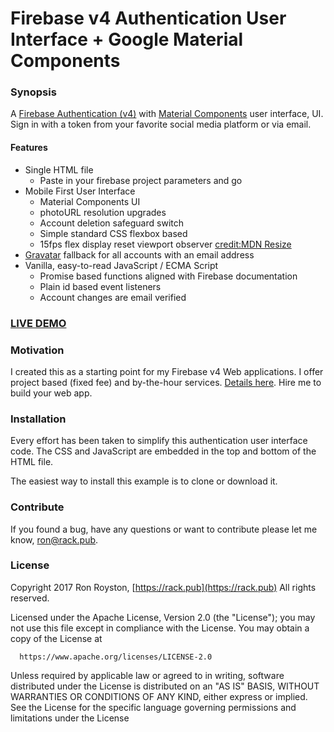 # Firebase v4 Authentication User Interface + Google Material Components

### Synopsis

A [Firebase Authentication (v4)](https://firebase.google.com/products/auth/) with [Material Components](//material.io/components) user interface, UI. Sign in with a token from your favorite social media platform or via email. 

#### Features

 - Single HTML file
   - Paste in your firebase project parameters and go
 - Mobile First User Interface
   - Material Components UI
   - photoURL resolution upgrades
   - Account deletion safeguard switch
   - Simple standard CSS flexbox based
   - 15fps flex display reset viewport observer [credit:MDN Resize](https://developer.mozilla.org/en-US/docs/Web/Events/resize)
 - [Gravatar](//gravatar.com) fallback for all accounts with an email address
 - Vanilla, easy-to-read JavaScript / ECMA Script
   - Promise based functions aligned with Firebase documentation
   - Plain id based event listeners
   - Account changes are email verified

### [LIVE DEMO](https://abracadabra-8012b.firebaseapp.com/)

### Motivation

I created this as a starting point for my Firebase v4 Web applications. I offer project based (fixed fee) and by-the-hour services. [Details here](https://rack.pub/services). Hire me to build your web app.

### Installation

Every effort has been taken to simplify this authentication user interface code.  The CSS and JavaScript are embedded in the top and bottom of the HTML file.

The easiest way to install this example is to clone or download it.

### Contribute

If you found a bug, have any questions or want to contribute please let me know, [ron@rack.pub](mailto:ron@rack.pub).

### License

  Copyright 2017 Ron Royston, [https://rack.pub](https://rack.pub) All rights reserved.

  Licensed under the Apache License, Version 2.0 (the "License");
  you may not use this file except in compliance with the License.
  You may obtain a copy of the License at

      https://www.apache.org/licenses/LICENSE-2.0

  Unless required by applicable law or agreed to in writing, software
  distributed under the License is distributed on an "AS IS" BASIS,
  WITHOUT WARRANTIES OR CONDITIONS OF ANY KIND, either express or implied.
  See the License for the specific language governing permissions and
  limitations under the License
